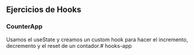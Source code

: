 ## Ejercicios de Hooks

### CounterApp
Usamos el useState y creamos un custom hook para hacer el incremento, decremento y el reset de un contador.#   h o o k s - a p p  
 